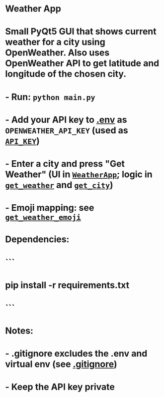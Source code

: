 # Weather App

# Small PyQt5 GUI that shows current weather for a city using OpenWeather. Also uses OpenWeather API to get latitude and longitude of the chosen city.

# - Run: `python main.py`
# - Add your API key to [.env](.env) as `OPENWEATHER_API_KEY` (used as [`API_KEY`](main.py))
# - Enter a city and press "Get Weather" (UI in [`WeatherApp`](main.py); logic in [`get_weather`](main.py) and [`get_city`](main.py))
# - Emoji mapping: see [`get_weather_emoji`](main.py)

# Dependencies:
# ```
# pip install -r requirements.txt
# ```

# Notes:
# - .gitignore excludes the .env and virtual env (see [.gitignore](.gitignore))
# - Keep the API key private
